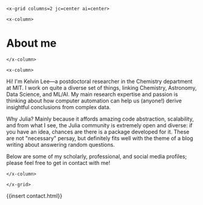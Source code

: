 
~~~
<x-grid columns=2 jc=center ai=center>
~~~

~~~
<x-column>
~~~
# About me
~~~
</x-column>
~~~

~~~
<x-column>
~~~
Hi! I'm Kelvin Lee&mdash;a postdoctoral researcher in the Chemistry department at MIT. I work on quite a diverse
set of things, linking Chemistry, Astronomy, Data Science, and ML/AI. My main research expertise and passion is
thinking about how computer automation can help us (anyone!) derive insightful conclusions from complex data.

Why Julia? Mainly because it affords amazing code abstraction, scalability, and from what I see, the Julia
community is extremely open and diverse: if you have an idea, chances are there is a package developed for it.
These are not "necessary" persay, but definitely fits well with the theme of a blog writing about answering
random questions.

Below are some of my scholarly, professional, and social media profiles; please feel free to get in contact with me!
~~~
</x-column>
~~~

~~~
</x-grid>
~~~

{{insert contact.html}}
